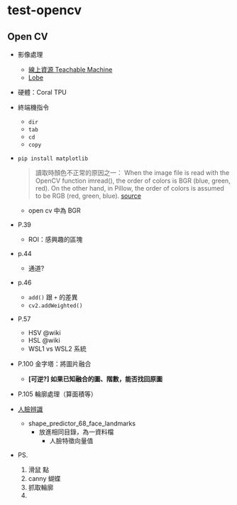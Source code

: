 # test-opencv
## Open CV

- 影像處理
  - [線上資源 Teachable Machine](https://teachablemachine.withgoogle.com/)
  - [Lobe](https://lobe.ai/)

- 硬體：Coral TPU

- 終端機指令
  - `dir`
  - `tab`
  - `cd`
  - `copy`
  
- `pip install matplotlib`
  > 讀取時顏色不正常的原因之一：
  When the image file is read with the OpenCV function imread(), the order of colors is BGR (blue, green, red). On the other hand, in Pillow, the order of colors is assumed to be RGB (red, green, blue).
[source](https://note.nkmk.me/en/python-opencv-bgr-rgb-cvtcolor/)
  - open cv 中為 BGR

- P.39
  - ROI：感興趣的區塊
- p.44
  - 通道?
- p.46
  - `add()` 跟 `+` 的差異
  - `cv2.addWeighted()`
- P.57
  - HSV @wiki
  - HSL @wiki
  - WSL1 vs WSL2 系統
- P.100 金字塔：將圖片融合
  - **[可逆?] 如果已知融合的圖、階數，能否找回原圖**  
- P.105 輪廓處理（算面積等）

- [人臉辨識](https://github.com/davisking/dlib-models)
  - shape_predictor_68_face_landmarks
    - 放進相同目錄，為一資料檔
        - 人臉特徵向量值


- PS.
  1. 滑鼠 點
  2. canny 蝴蝶
  3. 抓取輪廓
  4. 
 
